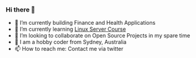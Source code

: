### Hi there 👋

<!--
**k4u5hik/k4u5hik** is a ✨ _special_ ✨ repository because its `README.md` (this file) appears on your GitHub profile.-->

- 🔭 I’m currently building Finance and Health Applications
- 🌱 I’m currently learning [Linux Server Course](https://www.youtube.com/watch?v=WMy3OzvBWc0)
- 👯 I’m looking to collaborate on Open Source Projects in my spare time
- 💬 I am a hobby coder from Sydney, Australia
- 📫 How to reach me: Contact me via twitter
